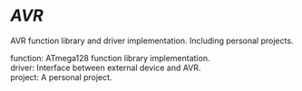 # _AVR_
AVR function library and driver implementation. Including personal projects.

function: ATmega128 function library implementation.  
driver: Interface between external device and AVR.  
project: A personal project.  
